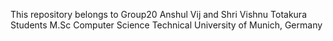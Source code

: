 This repository belongs to Group20
Anshul Vij and Shri Vishnu Totakura
Students M.Sc Computer Science
Technical University of Munich, Germany
